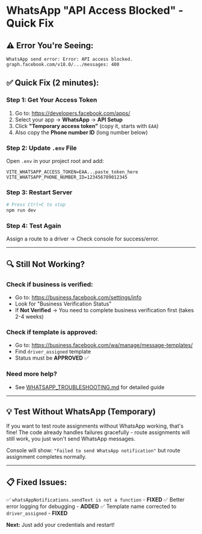 # WhatsApp "API Access Blocked" - Quick Fix

## ⚠️ Error You're Seeing:

```
WhatsApp send error: Error: API access blocked.
graph.facebook.com/v18.0/.../messages: 400
```

## ✅ Quick Fix (2 minutes):

### Step 1: Get Your Access Token

1. Go to: https://developers.facebook.com/apps/
2. Select your app → **WhatsApp** → **API Setup**
3. Click **"Temporary access token"** (copy it, starts with `EAA`)
4. Also copy the **Phone number ID** (long number below)

### Step 2: Update `.env` File

Open `.env` in your project root and add:

```env
VITE_WHATSAPP_ACCESS_TOKEN=EAA...paste_token_here
VITE_WHATSAPP_PHONE_NUMBER_ID=123456789012345
```

### Step 3: Restart Server

```bash
# Press Ctrl+C to stop
npm run dev
```

### Step 4: Test Again

Assign a route to a driver → Check console for success/error.

---

## 🔍 Still Not Working?

### Check if business is verified:
- Go to: https://business.facebook.com/settings/info
- Look for "Business Verification Status"
- If **Not Verified** → You need to complete business verification first (takes 2-4 weeks)

### Check if template is approved:
- Go to: https://business.facebook.com/wa/manage/message-templates/
- Find `driver_assigned` template
- Status must be **APPROVED** ✅

### Need more help?
- See [WHATSAPP_TROUBLESHOOTING.md](WHATSAPP_TROUBLESHOOTING.md) for detailed guide

---

## 💡 Test Without WhatsApp (Temporary)

If you want to test route assignments without WhatsApp working, that's fine! The code already handles failures gracefully - route assignments will still work, you just won't send WhatsApp messages.

Console will show: `"Failed to send WhatsApp notification"` but route assignment completes normally.

---

## 📋 Fixed Issues:

✅ `whatsAppNotifications.sendText is not a function` - **FIXED**
✅ Better error logging for debugging - **ADDED**
✅ Template name corrected to `driver_assigned` - **FIXED**

**Next:** Just add your credentials and restart!
